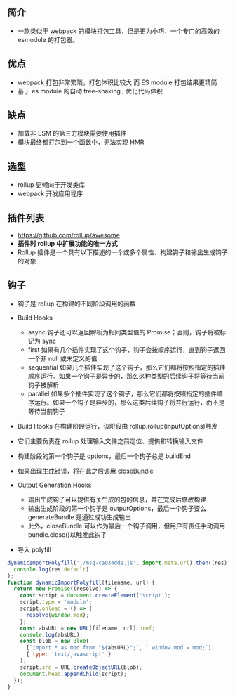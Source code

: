 ## 简介

- 一款类似于 webpack 的模块打包工具，但是更为小巧，一个专门的高效的 esmodule 的打包器。

## 优点

- webpack 打包非常繁琐，打包体积比较大 而 ES module 打包结果更精简
- 基于 es module 的自动 tree-shaking , 优化代码体积

## 缺点

- 加载非 ESM 的第三方模块需要使用插件
- 模块最终都打包到一个函数中，无法实现 HMR

## 选型

- rollup 更倾向于开发类库
- webpack 开发应用程序

## 插件列表

- https://github.com/rollup/awesome
- **插件时 rollup 中扩展功能的唯一方式**
- Rollup 插件是一个具有以下描述的一个或多个属性、构建钩子和输出生成钩子的对象

## 钩子

- 钩子是 rollup 在构建的不同阶段调用的函数
- Build Hooks
  - async 钩子还可以返回解析为相同类型值的 Promise；否则，钩子将被标记为 sync
  - first 如果有几个插件实现了这个钩子，钩子会按顺序运行，直到钩子返回一个非 null 或未定义的值
  - sequential 如果几个插件实现了这个钩子，那么它们都将按照指定的插件顺序运行。如果一个钩子是异步的，那么这种类型的后续钩子将等待当前钩子被解析
  - parallel 如果多个插件实现了这个钩子，那么它们都将按照指定的插件顺序运行。如果一个钩子是异步的，那么这类后续钩子将并行运行，而不是等待当前钩子
- Build Hooks 在构建阶段运行，该阶段由 rollup.rollup(inputOptions)触发
- 它们主要负责在 rollup 处理输入文件之前定位、提供和转换输入文件
- 构建阶段的第一个钩子是 options，最后一个钩子总是 buildEnd
- 如果出现生成错误，将在此之后调用 closeBundle

- Output Generation Hooks

  - 输出生成钩子可以提供有关生成的包的信息，并在完成后修改构建
  - 输出生成阶段的第一个钩子是 outputOptions，最后一个钩子要么 generateBundle 是通过成功生成输出
  - 此外，closeBundle 可以作为最后一个钩子调用，但用户有责任手动调用 bundle.close()以触发此钩子

- 导入 polyfill

```js
dynamicImportPolyfill('./msg-ca034dda.js', import.meta.url).then((res) =>
  console.log(res.default)
);
function dynamicImportPolyfill(filename, url) {
  return new Promise((resolve) => {
    const script = document.createElement('script');
    script.type = 'module';
    script.onload = () => {
      resolve(window.mod);
    };
    const absURL = new URL(filename, url).href;
    console.log(absURL);
    const blob = new Blob(
      [`import * as mod from "${absURL}";`, ` window.mod = mod;`],
      { type: 'text/javascript' }
    );
    script.src = URL.createObjectURL(blob);
    document.head.appendChild(script);
  });
}
```

